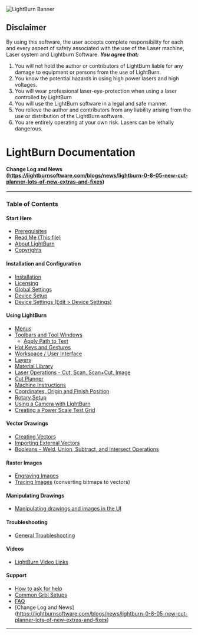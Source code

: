 ![LightBurn Banner](/img/LightBurn_SlimBanner.jpg)

## Disclaimer
By using this software, the user accepts complete responsibility for each and every
aspect of safety associated with the use of the Laser machine, Laser system and
Lightburn Software.
***You agree that:***
1. You will not hold the author or contributors of LightBurn liable for any damage to
    equipment or persons from the use of LightBurn.
2. You know the potential hazards in using high power lasers and high voltages.
3. You will wear professional laser-eye-protection when using a laser controlled by
    LightBurn
4. You will use the LightBurn software in a legal and safe manner.
5. You relieve the author and contributors from any liability arising from the use or
    distribution of the LightBurn software.
6. You are entirely operating at your own risk. Lasers can be lethally dangerous.


<div style="page-break-after: always;"></div>


# LightBurn Documentation

#### Change Log and News (https://lightburnsoftware.com/blogs/news/lightburn-0-8-05-new-cut-planner-lots-of-new-extras-and-fixes)
----------
### Table of Contents

#### Start Here
* [Prerequisites](PreReq.md)
* [Read Me (This file)](README.md)
* [About LightBurn](AboutLightBurn.md)
* [Copyrights](Copyrights.md)
#### Installation and Configuration
* [Installation](Installation.md)
* [Licensing](Licensing.md)
* [Global Settings](Settings.md)
* [Device Setup](DeviceWizard.md)
* [Device Settings (Edit > Device Settings)](DeviceSettings.md)
#### Using LightBurn
* [Menus](MenuCommands.md)
* [Toolbars and Tool Windows](Toolbars.md)
  * [Apply Path to Text](ApplyPathToText.md)
* [Hot Keys and Gestures](HotKeys.md)
* [Workspace / User Interface](Workspace.md)
* [Layers](Layers.md)
* [Material Library](MaterialLibrary.md)
* [Laser Operations - Cut, Scan, Scan+Cut, Image](Operations.md)
* [Cut Planner](CutPlanner.md)
* [Machine Instructions](MachineInstructions.md)
* [Coordinates, Origin and Finish Position](CoordinatesOrigin.md)
* [Rotary Setup](RotarySetup.md)
* [Using a Camera with LightBurn](Using_a_Camera.md)
* [Creating a Power Scale Test Grid](CreatePowerScale.md)

#### Vector Drawings
* [Creating Vectors](CreatingNewVectors.md)
* [Importing External Vectors](ImportingExternalVectors.md)
* [Booleans - Weld, Union, Subtract, and Intersect Operations](Boolean.md)
#### Raster Images
* [Engraving Images](EngravingImages.md)
* [Tracing Images](TracingImages.md) (converting bitmaps to vectors)

#### Manipulating Drawings

* [Manipulating drawings and images in the UI](ManipulatingDrawings.md)

#### Troubleshooting
* [General Troubleshooting](Troubleshooting.md)
#### Videos
  - [LightBurn Video Links](Videos.md)

#### Support

* [How to ask for help](RequestingHelp.md)
* [Common Grbl Setups](CommonGrblSetups.md)
* [FAQ](FAQ.md)
* [Change Log and News] (https://lightburnsoftware.com/blogs/news/lightburn-0-8-05-new-cut-planner-lots-of-new-extras-and-fixes)

------------
